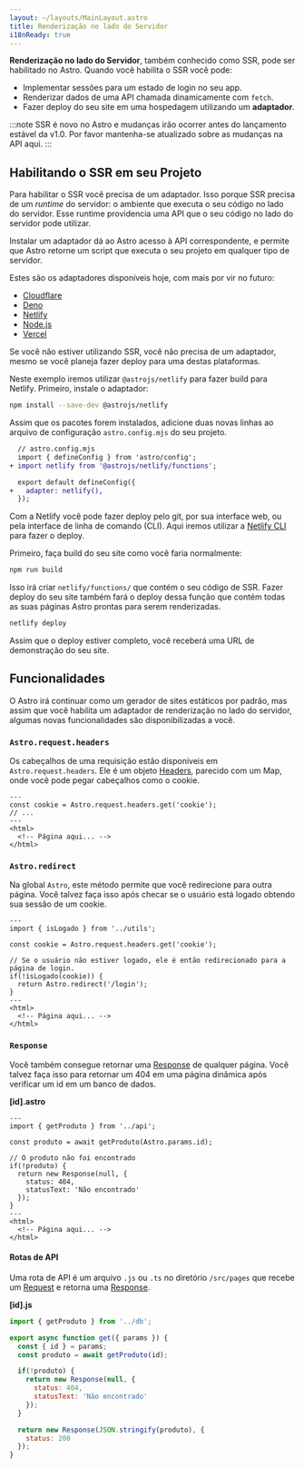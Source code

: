 ```yaml
---
layout: ~/layouts/MainLayout.astro
title: Renderização no lado do Servidor
i18nReady: true
---
```


**Renderização no lado do Servidor**, também conhecido como SSR, pode ser habilitado no Astro. Quando você habilita o SSR você pode:
- Implementar sessões para um estado de login no seu app.
- Renderizar dados de uma API chamada dinamicamente com `fetch`.
- Fazer deploy do seu site em uma hospedagem utilizando um **adaptador**. 

:::note
SSR é novo no Astro e mudanças irão ocorrer antes do lançamento estável da v1.0. Por favor mantenha-se atualizado sobre as mudanças na API aqui.
:::


## Habilitando o SSR em seu Projeto

Para habilitar o SSR você precisa de um adaptador. Isso porque SSR precisa de um _runtime_ do servidor: o ambiente que executa o seu código no lado do servidor. Esse runtime providencia uma API que o seu código no lado do servidor pode utilizar. 

Instalar um adaptador dá ao Astro acesso à API correspondente, e permite que Astro retorne um script que executa o seu projeto em qualquer tipo de servidor.

Estes são os adaptadores disponíveis hoje, com mais por vir no futuro:

- [Cloudflare](https://github.com/withastro/astro/tree/main/packages/integrations/cloudflare)
- [Deno](https://github.com/withastro/astro/tree/main/packages/integrations/deno)
- [Netlify](https://github.com/withastro/astro/tree/main/packages/integrations/netlify)
- [Node.js](https://github.com/withastro/astro/tree/main/packages/integrations/node)
- [Vercel](https://github.com/withastro/astro/tree/main/packages/integrations/vercel)

Se você não estiver utilizando SSR, você não precisa de um adaptador, mesmo se você planeja fazer deploy para uma destas plataformas.

Neste exemplo iremos utilizar `@astrojs/netlify` para fazer build para Netlify. Primeiro, instale o adaptador:

```bash
npm install --save-dev @astrojs/netlify
```

Assim que os pacotes forem instalados, adicione duas novas linhas ao arquivo de configuração `astro.config.mjs` do seu projeto.

```diff
  // astro.config.mjs
  import { defineConfig } from 'astro/config';
+ import netlify from '@astrojs/netlify/functions';

  export default defineConfig({
+   adapter: netlify(),
  });
``` 

Com a Netlify você pode fazer deploy pelo git, por sua interface web, ou pela interface de linha de comando (CLI). Aqui iremos utilizar a [Netlify CLI](https://docs.netlify.com/cli/get-started/) para fazer o deploy.

Primeiro, faça build do seu site como você faria normalmente:

```bash
npm run build
```

Isso irá criar `netlify/functions/` que contém o seu código de SSR. Fazer deploy do seu site também fará o deploy dessa função que contém todas as suas páginas Astro prontas para serem renderizadas.

```bash
netlify deploy
```

Assim que o deploy estiver completo, você receberá uma URL de demonstração do seu site.

## Funcionalidades

O Astro irá continuar como um gerador de sites estáticos por padrão, mas assim que você habilita um adaptador de renderização no lado do servidor, algumas novas funcionalidades são disponibilizadas a você.

### `Astro.request.headers`

Os cabeçalhos de uma requisição estão disponíveis em `Astro.request.headers`. Ele é um objeto [Headers](https://developer.mozilla.org/en-US/docs/Web/API/Headers), parecido com um Map, onde você pode pegar cabeçalhos como o cookie.

```astro
---
const cookie = Astro.request.headers.get('cookie');
// ...
---
<html>
  <!-- Página aqui... -->
</html>
```

### `Astro.redirect`

Na global `Astro`, este método permite que você redirecione para outra página. Você talvez faça isso após checar se o usuário está logado obtendo sua sessão de um cookie.

```astro
---
import { isLogado } from '../utils';

const cookie = Astro.request.headers.get('cookie');

// Se o usuário não estiver logado, ele é então redirecionado para a página de login.
if(!isLogado(cookie)) {
  return Astro.redirect('/login');
}
---
<html>
  <!-- Página aqui... -->
</html>
```

### `Response`

Você também consegue retornar uma [Response](https://developer.mozilla.org/pt-BR/docs/Web/API/Response) de qualquer página. Você talvez faça isso para retornar um 404 em uma página dinâmica após verificar um id em um banco de dados.

__[id].astro__

```astro
---
import { getProduto } from '../api';

const produto = await getProduto(Astro.params.id);

// O produto não foi encontrado
if(!produto) {
  return new Response(null, {
    status: 404,
    statusText: 'Não encontrado'
  });
}
---
<html>
  <!-- Página aqui... -->
</html>
```

#### Rotas de API

Uma rota de API é um arquivo `.js` ou `.ts` no diretório `/src/pages` que recebe um [Request](https://developer.mozilla.org/pt-BR/docs/Web/API/Request) e retorna uma [Response](https://developer.mozilla.org/pt-BR/docs/Web/API/Response).

__[id].js__
```js
import { getProduto } from '../db';

export async function get({ params }) {
  const { id } = params;
  const produto = await getProduto(id);

  if(!produto) {
    return new Response(null, {
      status: 404,
      statusText: 'Não encontrado'
    });
  }

  return new Response(JSON.stringify(produto), {
    status: 200
  });
}
```
